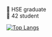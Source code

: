 📌 HSE graduate\
📌 42 student

[![Top Langs](https://github-readme-stats.vercel.app/api/top-langs/?username=cgriceld&layout=compact&theme=nord)](https://github.com/anuraghazra/github-readme-stats)

<!--
**linpoa/linpoa** is a ✨ _special_ ✨ repository because its `README.md` (this file) appears on your GitHub profile.

Here are some ideas to get you started:

- 🔭 I’m currently working on ...
- 🌱 I’m currently learning ...
- 👯 I’m looking to collaborate on ...
- 🤔 I’m looking for help with ...
- 💬 Ask me about ...
- 📫 How to reach me: ...
- 😄 Pronouns: ...
- ⚡ Fun fact: ...
-->
